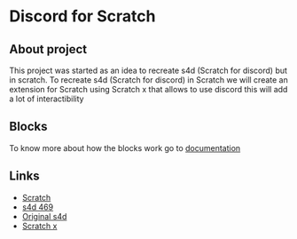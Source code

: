 # Discord for Scratch
## About project
This project was started as an idea to recreate s4d (Scratch for discord) but in scratch.
To recreate s4d (Scratch for discord) in Scratch we will create an extension for Scratch using Scratch x that allows to use discord this will add a lot of interactibility
## Blocks
To know more about how the blocks work go to [documentation](/DOCUMENTATION.md)
## Links
- [Scratch](https://scratch.mit.edu)
- [s4d 469](https://github.com/scratch-for-discord)
- [Original s4d](https://github.com/Androz2091/scratch-for-discord)
- [Scratch x](https://scratchx.org/)
